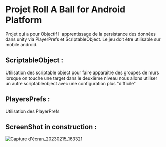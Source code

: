 # Projet Roll A Ball for Android Platform 
Projet qui a pour Objectif l' apprentissage de la persistance des données dans unity via PlayerPrefs et ScriptableObject.
Le jeu doit étre utilisable sur mobile android. 

## ScriptableObject :
Utilisation des scriptable object pour faire apparaitre des groupes de murs lorsque on touche une target
dans le deuxième niveau nous allons utiliser un autre scriptableobject avec une configuration plus "difficile"

## PlayersPrefs :
Utilisation des PlayerPrefs 

## ScreenShot in construction :
![Capture d'écran_20230215_163321](https://user-images.githubusercontent.com/101596380/219078197-f6ecf6f8-3ebe-4f97-ac91-28e4e358d54a.png)
